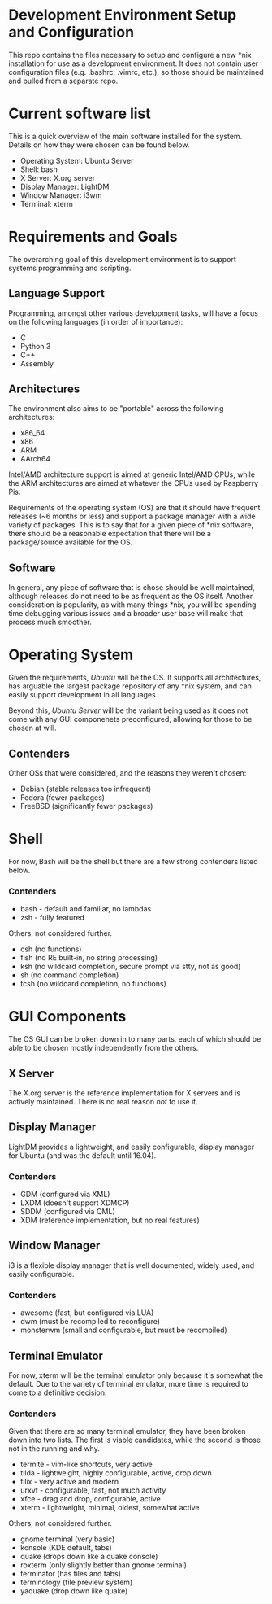 # Development Environment Setup and Configuration

This repo contains the files necessary to setup and configure a new \*nix
installation for use as a development environment. It does not contain user
configuration files (e.g. .bashrc, .vimrc, etc.), so those should be maintained
and pulled from a separate repo.

# Current software list
This is a quick overview of the main software installed for the system. Details
on how they were chosen can be found below.

* Operating System: Ubuntu Server
* Shell: bash
* X Server: X.org server
* Display Manager: LightDM
* Window Manager: i3wm
* Terminal: xterm

# Requirements and Goals
The overarching goal of this development environment is to support systems
programming and scripting.

## Language Support
Programming, amongst other various development tasks, will have a focus on the
following languages (in order of importance):

* C
* Python 3
* C++
* Assembly

## Architectures

The environment also aims to be "portable" across the following architectures:

* x86\_64
* x86
* ARM
* AArch64

Intel/AMD architecture support is aimed at generic Intel/AMD CPUs, while the
ARM architectures are aimed at whatever the CPUs used by Raspberry Pis.

Requirements of the operating system (OS) are that it should have frequent
releases (~6 months or less) and support a package manager with a wide variety
of packages. This is to say that for a given piece of \*nix software, there
should be a reasonable expectation that there will be a package/source available
for the OS.

## Software
In general, any piece of software that is chose should be well maintained,
although releases do not need to be as frequent as the OS itself. Another
consideration is popularity, as with many things \*nix, you will be spending
time debugging various issues and a broader user base will make that process
much smoother.

# Operating System
Given the requirements, *Ubuntu* will be the OS. It supports all architectures,
has arguable the largest package repository of any \*nix system, and can easily
support development in all languages.

Beyond this, *Ubuntu Server* will be the variant being used as it does not come
with any GUI componenets preconfigured, allowing for those to be chosen at will.

## Contenders
Other OSs that were considered, and the reasons they weren't chosen:

* Debian (stable releases too infrequent)
* Fedora (fewer packages)
* FreeBSD (significantly fewer packages)

# Shell
For now, Bash will be the shell but there are a few strong contenders listed
below. 

### Contenders

* bash - default and familiar, no lambdas
* zsh - fully featured

Others, not considered further.

* csh (no functions)
* fish (no RE built-in, no string processing)
* ksh (no wildcard completion, secure prompt via stty, not as good)
* sh (no command completion)
* tcsh (no wildcard completion, no functions)

# GUI Components
The OS GUI can be broken down in to many parts, each of which should be able to
be chosen mostly independently from the others.

## X Server 
The X.org server is the reference implementation for X servers and is actively
maintained. There is no real reason _not_ to use it.

## Display Manager 
LightDM provides a lightweight, and easily configurable, display manager for
Ubuntu (and was the default until 16.04).

### Contenders

* GDM (configured via XML)
* LXDM (doesn't support XDMCP)
* SDDM (configured via QML)
* XDM (reference implementation, but no real features)

## Window Manager 
i3 is a flexible display manager that is well documented, widely used, and
easily configurable.

### Contenders

* awesome (fast, but configured via LUA)
* dwm (must be recompiled to reconfigure)
* monsterwm (small and configurable, but must be recompiled)

## Terminal Emulator
For now, xterm will be the terminal emulator only because it's somewhat the
default. Due to the variety of terminal emulator, more time is required to come
to a definitive decision.

### Contenders

Given that there are so many terminal emulator, they have been broken down into
two lists. The first is viable candidates, while the second is those not in the
running and why.

* termite - vim-like shortcuts, very active
* tilda - lightweight, highly configurable, active, drop down
* tilix - very active and modern
* urxvt - configurable, fast, not much activity
* xfce - drag and drop, configurable, active
* xterm - lightweight, minimal, oldest, somewhat active

Others, not considered further.

* gnome terminal (very basic)
* konsole (KDE default, tabs)
* quake (drops down like a quake console)
* roxterm (only slightly better than gnome terminal)
* terminator (has tiles and tabs)
* terminology (file preview system)
* yaquake (drop down like quake)

